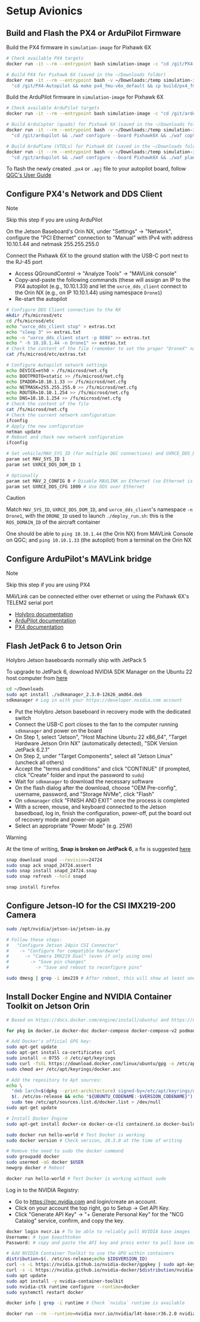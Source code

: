 # Setup Avionics

## Build and Flash the PX4 or ArduPilot Firmware

Build the PX4 firmware in `simulation-image` for Pixhawk 6X

```sh
# Check available PX4 targets
docker run -it --rm --entrypoint bash simulation-image -c "cd /git/PX4-Autopilot && make list_config_targets"

# Build PX4 for Pixhawk 6X (saved in the ~/Downloads folder)
docker run -it --rm --entrypoint bash -v ~/Downloads:/temp simulation-image -c \
  "cd /git/PX4-Autopilot && make px4_fmu-v6x_default && cp build/px4_fmu-v6x_default/*.px4 /temp/"
```

Build the ArduPilot firmware in `simulation-image` for Pixhawk 6X

```sh
# Check available ArduPilot targets
docker run -it --rm --entrypoint bash simulation-image -c "cd /git/ardupilot && ./waf list_boards"

# Build ArduCopter (quads) for Pixhawk 6X (saved in the ~/Downloads folder)
docker run -it --rm --entrypoint bash -v ~/Downloads:/temp simulation-image -c \
  "cd /git/ardupilot && ./waf configure --board Pixhawk6X && ./waf copter && cp build/Pixhawk6X/bin/*.apj /temp/"

# Build ArduPlane (VTOLs) for Pixhawk 6X (saved in the ~/Downloads folder)
docker run -it --rm --entrypoint bash -v ~/Downloads:/temp simulation-image -c \
  "cd /git/ardupilot && ./waf configure --board Pixhawk6X && ./waf plane && cp build/Pixhawk6X/bin/*.apj /temp/"
```

To flash the newly created `.px4` or `.apj` file to your autopilot board, follow [QGC's User Guide](https://docs.qgroundcontrol.com/Stable_V5.0/en/qgc-user-guide/setup_view/firmware.html) 

## Configure PX4's Network and DDS Client

> [!NOTE]
> Skip this step if you are using ArduPilot

On the Jetson Baseboard's Orin NX, under "Settings" -> "Network", configure the "PCI Ethernet" connection to "Manual" with IPv4 with address 10.10.1.44 and netmask 255.255.255.0

Connect the Pixhawk 6X to the ground station with the USB-C port next to the RJ-45 port

- Access QGroundControl -> "Analyze Tools" -> "MAVLink console"
- Copy-and-paste the following commands (these will assign an IP to the PX4 autopilot (e.g., 10.10.1.33) and let the `uxrce_dds_client` connect to the Orin NX (e.g., on IP 10.10.1.44) using namespace `Drone1`)
- Re-start the autopilot 

```sh
# Configure DDS Client connection to the NX
mkdir /fs/microsd/etc
cd /fs/microsd/etc
echo "uxrce_dds_client stop" > extras.txt
echo "sleep 3" >> extras.txt
echo -n "uxrce_dds_client start -p 8888" >> extras.txt
echo " -h 10.10.1.44 -n Drone1" >> extras.txt
# Check the content of the file (remember to set the proper "DroneX" namespace)
cat /fs/microsd/etc/extras.txt

# Configure Autopilot network settings
echo DEVICE=eth0 > /fs/microsd/net.cfg
echo BOOTPROTO=static >> /fs/microsd/net.cfg
echo IPADDR=10.10.1.33 >> /fs/microsd/net.cfg
echo NETMASK=255.255.255.0 >> /fs/microsd/net.cfg
echo ROUTER=10.10.1.254 >> /fs/microsd/net.cfg
echo DNS=10.10.1.254 >> /fs/microsd/net.cfg
# Check the content of the file
cat /fs/microsd/net.cfg
# Check the current network configuration
ifconfig
# Apply the new configuration
netman update
# Reboot and check new network configuration
ifconfig

# Set vehicle/MAV_SYS_ID (for multiple QGC connections) and UXRCE_DDS_DOM_ID/ROS_DOMAIN_ID
param set MAV_SYS_ID 1
param set UXRCE_DDS_DOM_ID 1

# Optionally
param set MAV_2_CONFIG 0 # Disable MAVLINK on Ethernet (so Ethernet is used for XRCE-DDS only), if needed, also check params MAV_0_CONFIG, MAV_1_CONFIG
param set UXRCE_DDS_CFG 1000 # Use DDS over Ethernet
```

> [!CAUTION]
> Match `MAV_SYS_ID`, `UXRCE_DDS_DOM_ID`, and `uxrce_dds_client`'s namespace `-n Drone1`, with the `DRONE_ID` used to launch `./deploy_run.sh`: this is the `ROS_DOMAIN_ID` of the aircraft container

One should be able to `ping 10.10.1.44` (the Orin NX) from MAVLink Console on QGC; and `ping 10.10.1.33` (the autopilot) from a terminal on the Orin NX

<!-- 
Also read the [PX4 documentation](https://github.com/PX4/PX4-Autopilot/blob/main/docs/en/companion_computer/holybro_pixhawk_jetson_baseboard.md#ethernet-setup-using-netplan)
-->

## Configure ArduPilot's MAVLink bridge

> [!NOTE]
> Skip this step if you are using PX4

MAVLink can be connected either over ethernet or using the Pixhawk 6X's TELEM2 serial port

- [Holybro documentation](https://docs.holybro.com/autopilot/pixhawk-baseboards/pixhawk-jetson-baseboard/mavlink-bridge)
- [ArduPilot documentation](https://ardupilot.org/copter/docs/common-serial-options.html)
- [PX4 documentation](https://github.com/PX4/PX4-Autopilot/blob/main/docs/en/companion_computer/holybro_pixhawk_jetson_baseboard.md#mavlink-setup)

## Flash JetPack 6 to Jetson Orin

Holybro Jetson baseboards normally ship with JetPack 5

To upgrade to JetPack 6, download NVIDIA SDK Manager on the Ubuntu 22 host computer from [here](https://developer.nvidia.com/sdk-manager#installation_get_started)

```sh
cd ~/Downloads
sudo apt install ./sdkmanager_2.3.0-12626_amd64.deb 
sdkmanager # Log in with your https://developer.nvidia.com account 
```

- Put the Holybro Jetson baseboard in recovery mode with the dedicated switch
- Connect the USB-C port closes to the fan to the computer running `sdkmanager` and power on the board
- On Step 1, select "Jetson", "Host Machine Ubuntu 22 x86_64", "Target Hardware Jetson Orin NX" (automatically detected), "SDK Version JetPack 6.2.1"
- On Step 2, under "Target Components", select all "Jetson Linux" (uncheck all others)
- Accept the "terms and conditions" and click "CONTINUE" (if prompted, click "Create" folder and input the password to `sudo`)
- Wait for `sdkmanager` to download the necessary software
- On the flash dialog after the download, choose "OEM Pre-config", username, password, and "Storage NVMe", click "Flash"
- On `sdkmanager` click "FINISH AND EXIT" once the process is completed
- With a screen, mouse, and keyboard connected to the Jetson basedboad, log in, finish the configuration, power-off, put the board out of recovery mode and power-on again
- Select an appropriate "Power Mode" (e.g. 25W)

<!-- 
Also read the [PX4 documentation](https://github.com/PX4/PX4-Autopilot/blob/main/docs/en/companion_computer/holybro_pixhawk_jetson_baseboard.md#flashing-the-jetson-board)
-->

> [!WARNING]
> At the time of writing, **Snap is broken on JetPack 6**, a fix is suggested [here](https://forums.developer.nvidia.com/t/chromium-other-browsers-not-working-after-flashing-or-updating-heres-why-and-quick-fix/338891)
> ```sh
> snap download snapd --revision=24724
> sudo snap ack snapd_24724.assert
> sudo snap install snapd_24724.snap
> sudo snap refresh --hold snapd
> 
> snap install firefox
> ```

## Configure Jetson-IO for the CSI IMX219-200 Camera

```sh
sudo /opt/nvidia/jetson-io/jetson-io.py

# Follow these steps: 
#   "Configure Jetson 24pin CSI Connector"
#    -> "Configure for compatible hardware"
#      -> "Camera IMX219 Dual" (even if only using one)
#        -> "Save pin changes"
#          -> "Save and reboot to reconfigure pins"

sudo dmesg | grep -i imx219 # After reboot, this will show at least one imx219 successfully bound
```

## Install Docker Engine and NVIDIA Container Toolkit on Jetson Orin

```sh
# Based on https://docs.docker.com/engine/install/ubuntu/ and https://docs.docker.com/engine/install/linux-postinstall/

for pkg in docker.io docker-doc docker-compose docker-compose-v2 podman-docker containerd runc; do sudo apt-get remove $pkg; done # none should be there

# Add Docker's official GPG key:
sudo apt-get update
sudo apt-get install ca-certificates curl
sudo install -m 0755 -d /etc/apt/keyrings
sudo curl -fsSL https://download.docker.com/linux/ubuntu/gpg -o /etc/apt/keyrings/docker.asc
sudo chmod a+r /etc/apt/keyrings/docker.asc

# Add the repository to Apt sources:
echo \
  "deb [arch=$(dpkg --print-architecture) signed-by=/etc/apt/keyrings/docker.asc] https://download.docker.com/linux/ubuntu \
  $(. /etc/os-release && echo "${UBUNTU_CODENAME:-$VERSION_CODENAME}") stable" | \
  sudo tee /etc/apt/sources.list.d/docker.list > /dev/null
sudo apt-get update

# Install Docker Engine
sudo apt-get install docker-ce docker-ce-cli containerd.io docker-buildx-plugin docker-compose-plugin

sudo docker run hello-world # Test Docker is working
sudo docker version # Check version, 28.3.0 at the time of writing

# Remove the need to sudo the docker command
sudo groupadd docker
sudo usermod -aG docker $USER
newgrp docker # Reboot

docker run hello-world # Test Docker is working without sudo
```

Log in to the NVIDIA Registry:

- Go to https://ngc.nvidia.com and login/create an account.
- Click on your account the top right, go to Setup -> Get API Key.
- Click "Generate API Key" -> "+ Generate Personal Key" for the "NCG Catalog" service, confirm, and copy the key.

```sh
docker login nvcr.io # To be able to reliably pull NVIDIA base images
Username: # type $oauthtoken
Password: # copy and paste the API key and press enter to pull base images from nvcr.io/
```

```sh
# Add NVIDIA Container Toolkit to use the GPU within containers
distribution=$(. /etc/os-release;echo $ID$VERSION_ID)
curl -s -L https://nvidia.github.io/nvidia-docker/gpgkey | sudo apt-key add -
curl -s -L https://nvidia.github.io/nvidia-docker/$distribution/nvidia-docker.list | sudo tee /etc/apt/sources.list.d/nvidia-docker.list
sudo apt update
sudo apt install -y nvidia-container-toolkit
sudo nvidia-ctk runtime configure --runtime=docker
sudo systemctl restart docker

docker info | grep -i runtime # Check `nvidia` runtime is available

docker run --rm --runtime=nvidia nvcr.io/nvidia/l4t-base:r36.2.0 nvidia-smi # Test nvidia-smi works in a container with Linux4Tegra
```

